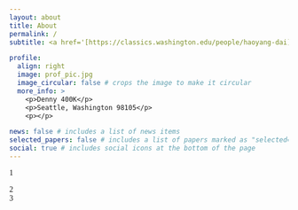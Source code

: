 ```yaml
---
layout: about
title: About
permalink: /
subtitle: <a href='[https://classics.washington.edu/people/haoyang-dai]' >Affiliations</a>. dhy0620@uw.edu

profile:
  align: right
  image: prof_pic.jpg
  image_circular: false # crops the image to make it circular
  more_info: >
    <p>Denny 400K</p>
    <p>Seattle, Washington 98105</p>
    <p></p>

news: false # includes a list of news items
selected_papers: false # includes a list of papers marked as "selected={true}"
social: true # includes social icons at the bottom of the page
---
```

<html lang="en">
<head>
    <meta charset="UTF-8">
    <meta name="viewport" content="width=device-width, initial-scale=1.0">
    <title>Document</title>
    <style>
        body {
            font-family: "Times New Roman", Times, serif;
        }
    </style>
</head>
<body>
<p>
1
</p>
<p>
2 
<br>
3
</p></body></html>
